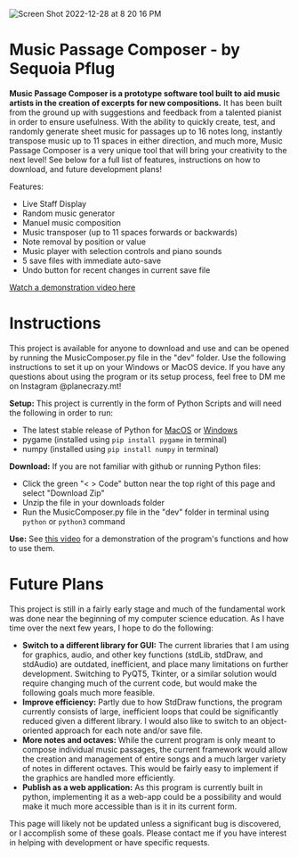 ![Screen Shot 2022-12-28 at 8 20 16 PM](https://user-images.githubusercontent.com/48298639/209899047-bf375b38-fde8-4a87-b138-33679d145f44.png)

# Music Passage Composer - by Sequoia Pflug

**Music Passage Composer is a prototype software tool built to aid music artists in the creation of excerpts for new compositions.** It has been built from the ground up with suggestions and feedback from a talented pianist in order to ensure usefulness. With the ability to quickly create, test, and randomly generate sheet music for passages up to 16 notes long, instantly transpose music up to 11 spaces in either direction, and much more, Music Passage Composer is a very unique tool that will bring your creativity to the next level! See below for a full list of features, instructions on how to download, and future development plans!

Features:
-	Live Staff Display
-	Random music generator
-	Manuel music composition
-	Music transposer (up to 11 spaces forwards or backwards)
-	Note removal by position or value
-	Music player with selection controls and piano sounds
-	5 save files with immediate auto-save
-	Undo button for recent changes in current save file

[Watch a demonstration video here](https://youtu.be/-hTbvwLepy8)


# Instructions

This project is available for anyone to download and use and can be opened by running the MusicComposer.py file in the "dev" folder. Use the following instructions to set it up on your Windows or MacOS device. If you have any questions about using the program or its setup process, feel free to DM me on Instagram @planecrazy.mt!

**Setup:** This project is currently in the form of Python Scripts and will need the following in order to run:
- The latest stable release of Python for [MacOS](https://www.python.org/downloads/macos/) or [Windows](https://www.python.org/downloads/windows/)
- pygame (installed using `pip install pygame` in terminal)
- numpy (installed using `pip install numpy` in terminal)

**Download:** If you are not familiar with github or running Python files:
- Click the green "< > Code" button near the top right of this page and select "Download Zip"
- Unzip the file in your downloads folder 
- Run the MusicComposer.py file in the "dev" folder in terminal using `python` or `python3` command 

**Use:** See [this video](https://youtu.be/-hTbvwLepy8) for a demonstration of the program's functions and how to use them.


# Future Plans

This project is still in a fairly early stage and much of the fundamental work was done near the beginning of my computer science education. As I have time over the next few years, I hope to do the following:

- **Switch to a different library for GUI:** The current libraries that I am using for graphics, audio, and other key functions (stdLib, stdDraw, and stdAudio) are outdated, inefficient, and place many limitations on further development. Switching to PyQT5, Tkinter, or a similar solution would require changing much of the current code, but would make the following goals much more feasible. 
- **Improve efficiency:** Partly due to how StdDraw functions, the program currently consists of large, inefficient loops that could be significantly reduced given a different library. I would also like to switch to an object-oriented approach for each note and/or save file. 
- **More notes and octaves:** While the current program is only meant to compose individual music passages, the current framework would allow the creation and management of entire songs and a much larger variety of notes in different octaves. This would be fairly easy to implement if the graphics are handled more efficiently.  
- **Publish as a web application:** As this program is currently built in python, implementing it as a web-app could be a possibility and would make it much more accessible than is it in its current form. 

This page will likely not be updated unless a significant bug is discovered, or I accomplish some of these goals. Please contact me if you have interest in helping with development or have specific requests.
